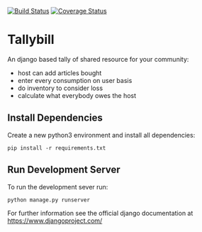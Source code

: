 [![Build Status](https://travis-ci.com/har0ke/tallybill.svg?branch=master)](https://travis-ci.com/har0ke/tallybill)
[![Coverage Status](https://coveralls.io/repos/github/har0ke/tallybill/badge.svg?branch=master)](https://coveralls.io/github/har0ke/tallybill?branch=master)


# Tallybill

An django based tally of shared resource for your community:
- host can add articles bought
- enter every consumption on user basis
- do inventory to consider loss
- calculate what everybody owes the host

## Install Dependencies

Create a new python3 environment and install all dependencies:

`pip install -r requirements.txt`

## Run Development Server
To run the development sever run:

`python manage.py runserver`

For further information see the official django documentation at 
https://www.djangoproject.com/